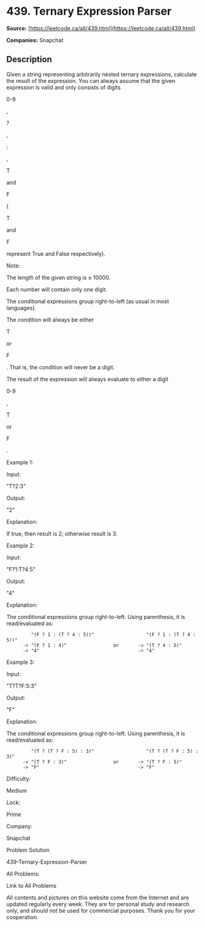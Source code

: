 # 439. Ternary Expression Parser

**Source:** [https://leetcode.ca/all/439.html](https://leetcode.ca/all/439.html)

**Companies:** Snapchat

## Description

Given a string representing arbitrarily nested ternary expressions, calculate the result of
        the expression. You can always assume that the given expression is valid and only consists
        of digits

0-9

,

?

,

:

,

T

and

F

(

T

and

F

represent True and False respectively).

Note:

The length of the given string is ≤ 10000.

Each number will contain only one digit.

The conditional expressions group right-to-left (as usual in most languages).

The condition will always be either

T

or

F

. That is, the
            condition will never be a digit.

The result of the expression will always evaluate to either a digit

0-9

,

T

or

F

.

Example 1:

Input:

"T?2:3"

Output:

"2"

Explanation:

If true, then result is 2; otherwise result is 3.

Example 2:

Input:

"F?1:T?4:5"

Output:

"4"

Explanation:

The conditional expressions group right-to-left. Using parenthesis, it is read/evaluated as:

             "(F ? 1 : (T ? 4 : 5))"                   "(F ? 1 : (T ? 4 : 5))"
          -> "(F ? 1 : 4)"                 or       -> "(T ? 4 : 5)"
          -> "4"                                    -> "4"

Example 3:

Input:

"T?T?F:5:3"

Output:

"F"

Explanation:

The conditional expressions group right-to-left. Using parenthesis, it is read/evaluated as:

             "(T ? (T ? F : 5) : 3)"                   "(T ? (T ? F : 5) : 3)"
          -> "(T ? F : 3)"                 or       -> "(T ? F : 5)"
          -> "F"                                    -> "F"

Difficulty:

Medium

Lock:

Prime

Company:

Snapchat

Problem Solution

439-Ternary-Expression-Parser

All Problems:

Link to All Problems

All contents and pictures on this website come from the Internet and are updated regularly every week. They are for personal study and research only, and should not be used for commercial purposes. Thank you for your cooperation.

